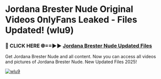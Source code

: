 # Jordana Brester Nude Original Videos 0nlyFans Leaked - Files Updated! (wlu9)

<h3>🔴 CLICK HERE 🌐==►► <a href="https://tinyurl.com/y5r63du9" rel="nofollow">Jordana Brester Nude Updated Files</a></h3>

Get Jordana Brester Nude and all content. Now you can access all videos and pictures of Jordana Brester Nude. New Updated Files 2025!

[![wlu9](https://i.imgur.com/UVo9nyh.gif)](https://tinyurl.com/y5r63du9)